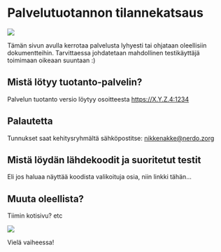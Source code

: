 # Palvelutuotannon tilannekatsaus

![](https://openclipart.org/image/400px/svg_to_png/185842/cocktail-waiter-frame.png)

Tämän sivun avulla kerrotaa palvelusta lyhyesti tai ohjataan oleellisiin dokumentteihin.
Tarvittaessa johdatetaan mahdollinen testikäyttäjä toimimaan oikeaan suuntaan :)

## Mistä lötyy tuotanto-palvelin?

Palvelun tuotanto versio löytyy osoitteesta https://X.Y.Z.4:1234

## Palautetta

Tunnukset saat kehitysryhmältä sähköpostitse: nikkenakke@nerdo.zorg

## Mistä löydän lähdekoodit ja suoritetut testit

Eli jos haluaa näyttää koodista valikoituja osia, niin linkki tähän...

## Muuta oleellista?

Tiimin kotisivu? etc

![](https://openclipart.org/image/400px/svg_to_png/138289/Cartoon-monster3.png)

Vielä vaiheessa!